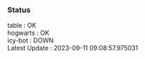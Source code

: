 ### Status


table : OK  
hogwarts : OK  
icy-bot : DOWN  
Latest Update : 2023-09-11 09:08:57.975031
